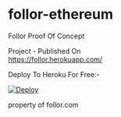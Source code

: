 # follor-ethereum
Follor Proof Of Concept


Project - Published On  
https://follor.herokuapp.com/


Deploy To Heroku For Free:-

<a href="https://heroku.com/deploy">
  <img src="https://www.herokucdn.com/deploy/button.svg" alt="Deploy">
</a>



property of follor.com
